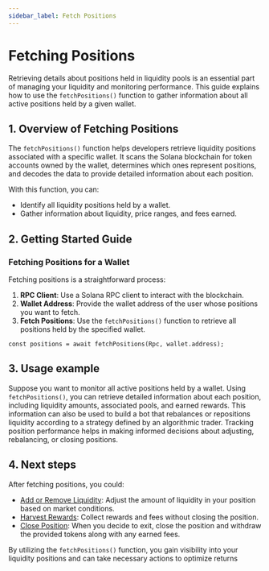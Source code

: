 ```yaml
---
sidebar_label: Fetch Positions
---
```


# Fetching Positions

Retrieving details about positions held in liquidity pools is an essential part of managing your liquidity and monitoring performance. This guide explains how to use the `fetchPositions()` function to gather information about all active positions held by a given wallet.

## 1. Overview of Fetching Positions

The `fetchPositions()` function helps developers retrieve liquidity positions associated with a specific wallet. It scans the Solana blockchain for token accounts owned by the wallet, determines which ones represent positions, and decodes the data to provide detailed information about each position.

With this function, you can:
- Identify all liquidity positions held by a wallet.
- Gather information about liquidity, price ranges, and fees earned.

## 2. Getting Started Guide

### Fetching Positions for a Wallet

Fetching positions is a straightforward process:

1. **RPC Client**: Use a Solana RPC client to interact with the blockchain.
2. **Wallet Address**: Provide the wallet address of the user whose positions you want to fetch.
3. **Fetch Positions**: Use the `fetchPositions()` function to retrieve all positions held by the specified wallet.

```tsx
const positions = await fetchPositions(Rpc, wallet.address);
```

## 3. Usage example

Suppose you want to monitor all active positions held by a wallet. Using `fetchPositions()`, you can retrieve detailed information about each position, including liquidity amounts, associated pools, and earned rewards. This information can also be used to build a bot that rebalances or repositions liquidity according to a strategy defined by an algorithmic trader. Tracking position performance helps in making informed decisions about adjusting, rebalancing, or closing positions.

## 4. Next steps

After fetching positions, you could:

- [Add or Remove Liquidity](03-Adjust%20Liquidity.md): Adjust the amount of liquidity in your position based on market conditions.
- [Harvest Rewards](04-Harvest.md): Collect rewards and fees without closing the position.
- [Close Position](05-Close%20Position.md): When you decide to exit, close the position and withdraw the provided tokens along with any earned fees.

By utilizing the `fetchPositions()` function, you gain visibility into your liquidity positions and can take necessary actions to optimize returns